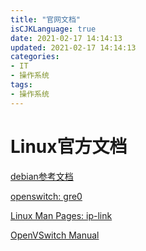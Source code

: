 ```yaml
---
title: "官网文档"
isCJKLanguage: true
date: 2021-02-17 14:14:13
updated: 2021-02-17 14:14:13
categories: 
- IT
- 操作系统
tags: 
- 操作系统
---
```


# Linux官方文档

[debian参考文档](https://people.debian.org/~ultrotter/talks/dc10/networking.html)

[openswitch: gre0](https://mail.openvswitch.org/pipermail/ovs-discuss/2017-April/044254.html)

[Linux Man Pages: ip-link](https://www.systutorials.com/docs/linux/man/8-ip-link/)

[OpenVSwitch Manual](http://www.openvswitch.org/support/dist-docs/ovs-vswitchd.8.txt)